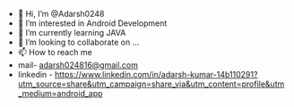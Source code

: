 - 👋 Hi, I’m @Adarsh0248
- 👀 I’m interested in Android Development
- 🌱 I’m currently learning JAVA
- 💞️ I’m looking to collaborate on ...
- 📫 How to reach me
-  mail- adarsh024816@gmail.com
-  linkedin - https://www.linkedin.com/in/adarsh-kumar-14b110291?utm_source=share&utm_campaign=share_via&utm_content=profile&utm_medium=android_app

<!---
Adarsh0248/Adarsh0248 is a ✨ special ✨ repository because its `README.md` (this file) appears on your GitHub profile.
You can click the Preview link to take a look at your changes.
--->

